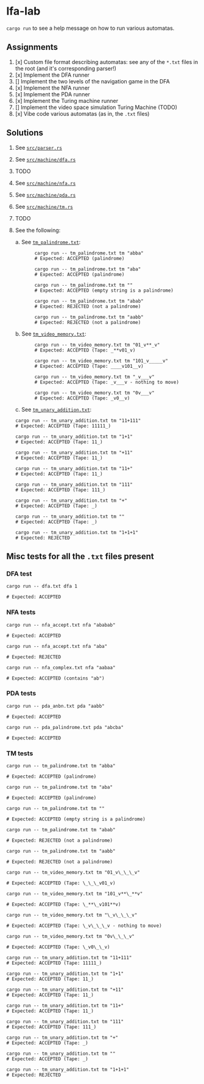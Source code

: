 # lfa-lab

`cargo run` to see a help message on how to run various automatas.

## Assignments

1. [x] Custom file format describing automatas: see any of the `*.txt` files in the root (and it's corresponding parser!)
2. [x] Implement the DFA runner
3. [] Implement the two levels of the navigation game in the DFA
4. [x] Implement the NFA runner
5. [x] Implement the PDA runner
6. [x] Implement the Turing machine runner
7. [] Implement the video space simulation Turing Machine (TODO)
8. [x] Vibe code various automatas (as in, the `.txt` files)

## Solutions

1.  See [`src/parser.rs`](src/parser.rs)
2.  See [`src/machine/dfa.rs`](src/machine/dfa.rs)
3.  TODO
4.  See [`src/machine/nfa.rs`](src/machine/nfa.rs)
5.  See [`src/machine/pda.rs`](src/machine/pda.rs)
6.  See [`src/machine/tm.rs`](src/machine/tm.rs)
7.  TODO
8.  See the following:

    a. See [`tm_palindrome.txt`](./tm_palindrome.txt):

    ```
           cargo run -- tm_palindrome.txt tm "abba"
           # Expected: ACCEPTED (palindrome)

           cargo run -- tm_palindrome.txt tm "aba"
           # Expected: ACCEPTED (palindrome)

           cargo run -- tm_palindrome.txt tm ""
           # Expected: ACCEPTED (empty string is a palindrome)

           cargo run -- tm_palindrome.txt tm "abab"
           # Expected: REJECTED (not a palindrome)

           cargo run -- tm_palindrome.txt tm "aabb"
           # Expected: REJECTED (not a palindrome)
    ```

    b. See [`tm_video_memory.txt`](./tm_video_memory.txt):

    ```
           cargo run -- tm_video_memory.txt tm "01_v**_v"
           # Expected: ACCEPTED (Tape: _**v01_v)

           cargo run -- tm_video_memory.txt tm "101_v_____v"
           # Expected: ACCEPTED (Tape: ____v101__v)

           cargo run -- tm_video_memory.txt tm "_v___v"
           # Expected: ACCEPTED (Tape: _v___v - nothing to move)

           cargo run -- tm_video_memory.txt tm "0v___v"
           # Expected: ACCEPTED (Tape: _v0__v)
    ```

    c. See [`tm_unary_addition.txt`](./tm_unary_addition.txt):
    ```
    cargo run -- tm_unary_addition.txt tm "11+111"
    # Expected: ACCEPTED (Tape: 11111_)

    cargo run -- tm_unary_addition.txt tm "1+1"
    # Expected: ACCEPTED (Tape: 11_)

    cargo run -- tm_unary_addition.txt tm "+11"
    # Expected: ACCEPTED (Tape: 11_)

    cargo run -- tm_unary_addition.txt tm "11+"
    # Expected: ACCEPTED (Tape: 11_)

    cargo run -- tm_unary_addition.txt tm "111"
    # Expected: ACCEPTED (Tape: 111_)

    cargo run -- tm_unary_addition.txt tm "+"
    # Expected: ACCEPTED (Tape: _)

    cargo run -- tm_unary_addition.txt tm ""
    # Expected: ACCEPTED (Tape: _)

    cargo run -- tm_unary_addition.txt tm "1+1+1"
    # Expected: REJECTED
    ```

## Misc tests for all the `.txt` files present

### DFA test

```
cargo run -- dfa.txt dfa 1

# Expected: ACCEPTED
```

### NFA tests

```
cargo run -- nfa_accept.txt nfa "ababab"

# Expected: ACCEPTED

cargo run -- nfa_accept.txt nfa "aba"

# Expected: REJECTED

cargo run -- nfa_complex.txt nfa "aabaa"

# Expected: ACCEPTED (contains "ab")
```

### PDA tests

```
cargo run -- pda_anbn.txt pda "aabb"

# Expected: ACCEPTED

cargo run -- pda_palindrome.txt pda "abcba"

# Expected: ACCEPTED
```

### TM tests

```
cargo run -- tm_palindrome.txt tm "abba"

# Expected: ACCEPTED (palindrome)

cargo run -- tm_palindrome.txt tm "aba"

# Expected: ACCEPTED (palindrome)

cargo run -- tm_palindrome.txt tm ""

# Expected: ACCEPTED (empty string is a palindrome)

cargo run -- tm_palindrome.txt tm "abab"

# Expected: REJECTED (not a palindrome)

cargo run -- tm_palindrome.txt tm "aabb"

# Expected: REJECTED (not a palindrome)
```

```
cargo run -- tm_video_memory.txt tm "01_v\_\_\_v"

# Expected: ACCEPTED (Tape: \_\_\_v01_v)

cargo run -- tm_video_memory.txt tm "101_v**\_**v"

# Expected: ACCEPTED (Tape: \_**\_v101**v)

cargo run -- tm_video_memory.txt tm "\_v\_\_\_v"

# Expected: ACCEPTED (Tape: \_v\_\_\_v - nothing to move)

cargo run -- tm_video_memory.txt tm "0v\_\_\_v"

# Expected: ACCEPTED (Tape: \_v0\_\_v)
```

```
cargo run -- tm_unary_addition.txt tm "11+111"
# Expected: ACCEPTED (Tape: 11111_)

cargo run -- tm_unary_addition.txt tm "1+1"
# Expected: ACCEPTED (Tape: 11_)

cargo run -- tm_unary_addition.txt tm "+11"
# Expected: ACCEPTED (Tape: 11_)

cargo run -- tm_unary_addition.txt tm "11+"
# Expected: ACCEPTED (Tape: 11_)

cargo run -- tm_unary_addition.txt tm "111"
# Expected: ACCEPTED (Tape: 111_)

cargo run -- tm_unary_addition.txt tm "+"
# Expected: ACCEPTED (Tape: _)

cargo run -- tm_unary_addition.txt tm ""
# Expected: ACCEPTED (Tape: _)

cargo run -- tm_unary_addition.txt tm "1+1+1"
# Expected: REJECTED
```
